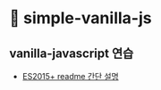 # 📌 simple-vanilla-js
## vanilla-javascript 연습
- [ES2015+ readme 간단 설명](https://github.com/saseungmin/simple-vanilla-js/blob/master/ES2015%2B.md)
